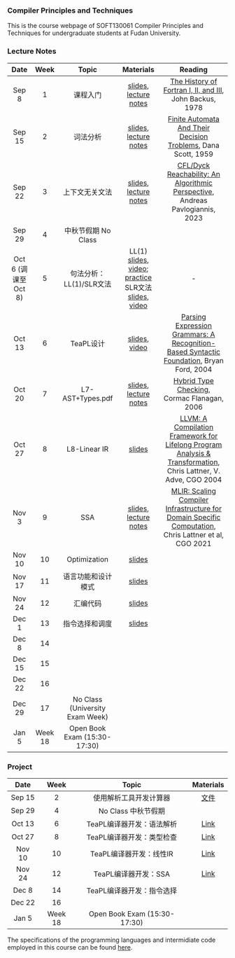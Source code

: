 ### Compiler Principles and Techniques 
This is the course webpage of SOFT130061 Compiler Principles and Techniques for undergraduate students at Fudan University. 

### Lecture Notes

| Date | Week | Topic | Materials | Reading |
|:---------:|:---------:|:---------:|:------------------:|:----------------------------------:|
| Sep 8 | 1 | 课程入门 | [slides](slides/L1-课程入门.pdf), [lecture notes](notes/l1-intro.pdf)  | [The History of Fortran I, II, and III](reading/1-fortran.pdf), John Backus, 1978 |
| Sep 15 | 2 | 词法分析 | [slides](slides/L2-词法分析.pdf), [lecture notes](notes/l2-lex.pdf)  | [Finite Automata And Their Decision Troblems](reading/2-fa.pdf), Dana Scott, 1959 |
| Sep 22 | 3 | 上下文无关文法 | [slides](slides/L3-CFG.pdf), [lecture notes](notes/l3-cfg.pdf) | [CFL/Dyck Reachability: An Algorithmic Perspective](https://dl.acm.org/doi/abs/10.1145/3583660.3583664), Andreas Pavlogiannis, 2023 |
| Sep 29 | 4 | 中秋节假期 No Class | |  |
| Oct 6 (调课至 Oct 8) | 5 | 句法分析：LL(1)/SLR文法 |LL(1) [slides](slides/L4-LL1.pdf), [video](https://cloud.fudan.edu.cn/#routeview/s/7jqMEDbg); [practice](practice/first.htm) SLR文法 [slides](slides/L5-SLR.pdf), [video](https://cloud.fudan.edu.cn/#routeview/s/CeJ0VUFY)  | - |
| Oct 13 | 6 | TeaPL设计 | [slides](slides/L6-TeaPL设计.pdf), [video](https://cloud.fudan.edu.cn/#routeview/s/DwVePVAd) | [Parsing Expression Grammars: A Recognition-Based Syntactic Foundation](https://dl.acm.org/doi/abs/10.1145/964001.964011), Bryan Ford, 2004  |
| Oct 20 | 7 | L7-AST+Types.pdf | [slides](slides/L7-AST+Types.pdf), [lecture notes](notes/l7-ast.pdf) | [Hybrid Type Checking](https://dl.acm.org/doi/pdf/10.1145/1111037.1111059?casa_token=HYEFXqjwckkAAAAA:pC5t1mo-xoT71PL84SNQ4BNiCC2c1zojsNKZMUobQfVayJ-tNAMFQlYVtOHr0pXuOkiVwjS7KC8Z), Cormac Flanagan, 2006 |
| Oct 27 | 8 | L8-Linear IR | [slides](slides/L8-线性IR.pdf) | [LLVM: A Compilation Framework for Lifelong Program Analysis & Transformation](https://ieeexplore.ieee.org/abstract/document/1281665), Chris Lattner, V. Adve, CGO 2004 |
| Nov 3 | 9 | SSA | [slides](slides/L9-SSA.pdf), [lecture notes](notes/l9-ssa.pdf) | [MLIR: Scaling Compiler Infrastructure for Domain Specific Computation](https://ieeexplore.ieee.org/abstract/document/9370308), Chris Lattner et al, CGO 2021 | 
| Nov 10 | 10 | Optimization | [slides](slides/L10-IROpti.pdf) | |
| Nov 17 | 11 | 语言功能和设计模式 | [slides](slides/L11-语言More.pdf) | |
| Nov 24 | 12 | 汇编代码 | [slides](slides/L12-汇编代码.pdf) | |
| Dec 1 | 13 | 指令选择和调度 | [slides](slides/L13-指令选择和调度) | |
| Dec 8 | 14 | | | |
| Dec 15 | 15 | | | | 
| Dec 22 | 16 | | | |
| Dec 29 | 17 | No Class (University Exam Week) | | |
| Jan 5 | Week 18 | Open Book Exam (15:30-17:30) |  | |

### Project

| Date | Week | Topic | Materials |
|:---------:|:---------:|:------------------:|:----------------------------------:|
| Sep 15 | 2 | 使用解析工具开发计算器 | [文件](project/Assignment-1.zip) |
| Sep 29 | 4 | No Class 中秋节假期 |  |
| Oct 13 | 6 | TeaPL编译器开发：语法解析 | [Link](https://github.com/hxuhack/compiler_project/tree/assignment-2) |
| Oct 27 | 8 | TeaPL编译器开发：类型检查 | [Link](https://github.com/hxuhack/compiler_project/tree/ass-3-typecheck) |
| Nov 10 | 10 | TeaPL编译器开发：线性IR | [Link](https://github.com/hxuhack/compiler_project/blob/assignment4/src/assignment4.md) |
| Nov 24 | 12 | TeaPL编译器开发：SSA | [Link](https://github.com/hxuhack/compiler_project/tree/assignment5) |
| Dec 8 | 14 | TeaPL编译器开发：指令选择 | |
| Dec 22 | 16 | | |
| Jan 5 | Week 18 | Open Book Exam (15:30-17:30) |  |

The specifications of the programming languages and intermidiate code employed in this course can be found [here](teapl/README.md). 


